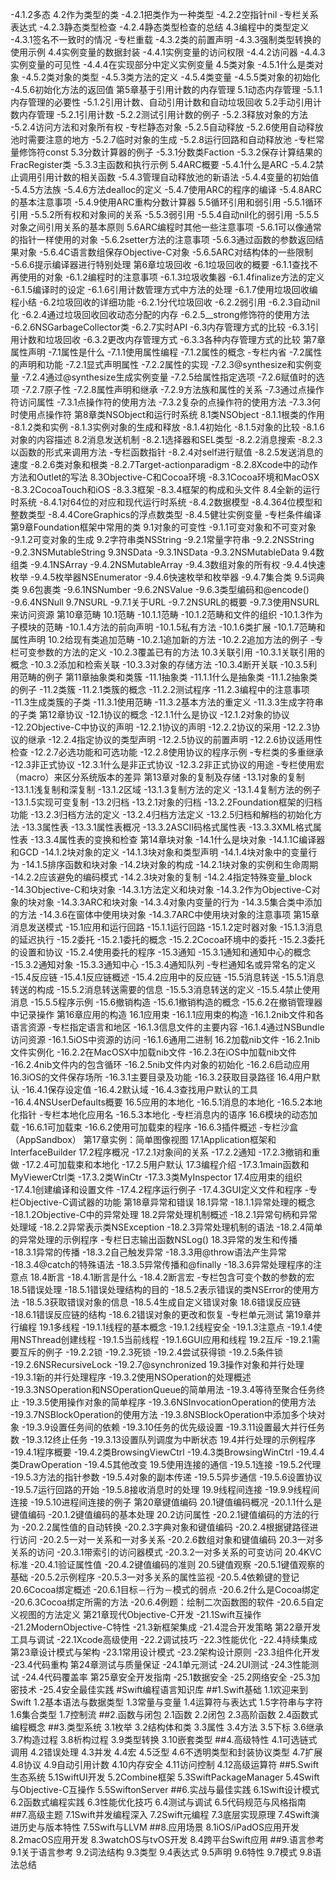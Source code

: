 -4.1.2多态
4.2作为类型的类
-4.2.1把类作为一种类型
-4.2.2空指针nil
-专栏关系表达式
-4.2.3静态类型检查
-4.2.4静态类型检查的总结
4.3编程中的类型定义
-4.3.1签名不一致时的情况
-专栏重载
-4.3.2类的前置声明
-4.3.3强制类型转换的使用示例
4.4实例变量的数据封装
-4.4.1实例变量的访问权限
-4.4.2访问器
-4.4.3实例变量的可见性
-4.4.4在实现部分中定义实例变量
4.5类对象
-4.5.1什么是类对象
-4.5.2类对象的类型
-4.5.3类方法的定义
-4.5.4类变量
-4.5.5类对象的初始化
-4.5.6初始化方法的返回值
第5章基于引用计数的内存管理
5.1动态内存管理
-5.1.1内存管理的必要性
-5.1.2引用计数、自动引用计数和自动垃圾回收
5.2手动引用计数内存管理
-5.2.1引用计数
-5.2.2测试引用计数的例子
-5.2.3释放对象的方法
-5.2.4访问方法和对象所有权
-专栏静态对象
-5.2.5自动释放
-5.2.6使用自动释放池时需要注意的地方
-5.2.7临时对象的生成
-5.2.8运行回路和自动释放池
-专栏常量修饰符const
5.3分数计算器的例子
-5.3.1分数类Faction
-5.3.2保存计算结果的FracRegister类
-5.3.3主函数和执行示例
5.4ARC概要
-5.4.1什么是ARC
-5.4.2禁止调用引用计数的相关函数
-5.4.3管理自动释放池的新语法
-5.4.4变量的初始值
-5.4.5方法族
-5.4.6方法dealloc的定义
-5.4.7使用ARC的程序的编译
-5.4.8ARC的基本注意事项
-5.4.9使用ARC重构分数计算器
5.5循环引用和弱引用
-5.5.1循环引用
-5.5.2所有权和对象间的关系
-5.5.3弱引用
-5.5.4自动nil化的弱引用
-5.5.5对象之间引用关系的基本原则
5.6ARC编程时其他一些注意事项
-5.6.1可以像通常的指针一样使用的对象
-5.6.2setter方法的注意事项
-5.6.3通过函数的参数返回结果对象
-5.6.4C语言数组保存Objective-C对象
-5.6.5ARC对结构体的一些限制
-5.6.6提示编译器进行特别处理
第6章垃圾回收
-6.1垃圾回收的概要
-6.1.1查找不再使用的对象
-6.1.2编程时的注意事项
-6.1.3垃圾收集器
-6.1.4finalize方法的定义
-6.1.5编译时的设定
-6.1.6引用计数管理方式中方法的处理
-6.1.7使用垃圾回收编程小结
-6.2垃圾回收的详细功能
-6.2.1分代垃圾回收
-6.2.2弱引用
-6.2.3自动nil化
-6.2.4通过垃圾回收回收动态分配的内存
-6.2.5__strong修饰符的使用方法
-6.2.6NSGarbageCollector类
-6.2.7实时API
-6.3内存管理方式的比较
-6.3.1引用计数和垃圾回收
-6.3.2更改内存管理方式
-6.3.3各种内存管理方式的比较
第7章属性声明
-7.1属性是什么
-7.1.1使用属性编程
-7.1.2属性的概念
-专栏内省
-7.2属性的声明和功能
-7.2.1显式声明属性
-7.2.2属性的实现
-7.2.3@synthesize和实例变量
-7.2.4通过@synthesize生成实例变量
-7.2.5给属性指定选项
-7.2.6赋值时的选项
-7.2.7原子性
-7.2.8属性声明和继承
-7.2.9方法族和属性的关系
-7.3通过点操作符访问属性
-7.3.1点操作符的使用方法
-7.3.2复杂的点操作符的使用方法
-7.3.3何时使用点操作符
第8章类NSObject和运行时系统
8.1类NSObject
-8.1.1根类的作用
-8.1.2类和实例
-8.1.3实例对象的生成和释放
-8.1.4初始化
-8.1.5对象的比较
-8.1.6对象的内容描述
8.2消息发送机制
-8.2.1选择器和SEL类型
-8.2.2消息搜索
-8.2.3以函数的形式来调用方法
-专栏函数指针
-8.2.4对self进行赋值
-8.2.5发送消息的速度
-8.2.6类对象和根类
-8.2.7Target-actionparadigm
-8.2.8Xcode中的动作方法和Outlet的写法
8.3Objective-C和Cocoa环境
-8.3.1Cocoa环境和MacOSX
-8.3.2CocoaTouch和iOS
-8.3.3框架
-8.3.4框架的构成和头文件
8.4全新的运行时系统
-8.4.1对64位的对应和现代运行时系统
-8.4.2数据模型
-8.4.364位模型和整数类型
-8.4.4CoreGraphics的浮点数类型
-8.4.5健壮实例变量
-专栏条件编译
第9章Foundation框架中常用的类
9.1对象的可变性
-9.1.1可变对象和不可变对象
-9.1.2可变对象的生成
9.2字符串类NSString
-9.2.1常量字符串
-9.2.2NSString
-9.2.3NSMutableString
9.3NSData
-9.3.1NSData
-9.3.2NSMutableData
9.4数组类
-9.4.1NSArray
-9.4.2NSMutableArray
-9.4.3数组对象的所有权
-9.4.4快速枚举
-9.4.5枚举器NSEnumerator
-9.4.6快速枚举和枚举器
-9.4.7集合类
9.5词典类
9.6包裹类
-9.6.1NSNumber
-9.6.2NSValue
-9.6.3类型编码和@encode()
-9.6.4NSNull
9.7NSURL
-9.7.1关于URL
-9.7.2NSURL的概要
-9.7.3使用NSURL来访问资源
第10章范畴
10.1范畴
-10.1.1范畴
-10.1.2范畴和文件的组织
-10.1.3作为子模块的范畴
-10.1.4方法的前向声明
-10.1.5私有方法
-10.1.6类扩展
-10.1.7范畴和属性声明
10.2给现有类追加范畴
-10.2.1追加新的方法
-10.2.2追加方法的例子
-专栏可变参数的方法的定义
-10.2.3覆盖已有的方法
10.3关联引用
-10.3.1关联引用的概念
-10.3.2添加和检索关联
-10.3.3对象的存储方法
-10.3.4断开关联
-10.3.5利用范畴的例子
第11章抽象类和类簇
-11.1抽象类
-11.1.1什么是抽象类
-11.1.2抽象类的例子
-11.2类簇
-11.2.1类簇的概念
-11.2.2测试程序
-11.2.3编程中的注意事项
-11.3生成类簇的子类
-11.3.1使用范畴
-11.3.2基本方法的重定义
-11.3.3生成字符串的子类
第12章协议
-12.1协议的概念
-12.1.1什么是协议
-12.1.2对象的协议
-12.2Objective-C中协议的声明
-12.2.1协议的声明
-12.2.2协议的采用
-12.2.3协议的继承
-12.2.4指定协议的类型声明
-12.2.5协议的前置声明
-12.2.6协议适用性检查
-12.2.7必选功能和可选功能
-12.2.8使用协议的程序示例
-专栏类的多重继承
-12.3非正式协议
-12.3.1什么是非正式协议
-12.3.2非正式协议的用途
-专栏使用宏（macro）来区分系统版本的差异
第13章对象的复制及存储
-13.1对象的复制
-13.1.1浅复制和深复制
-13.1.2区域
-13.1.3复制方法的定义
-13.1.4复制方法的例子
-13.1.5实现可变复制
-13.2归档
-13.2.1对象的归档
-13.2.2Foundation框架的归档功能
-13.2.3归档方法的定义
-13.2.4归档方法定义
-13.2.5归档和解档的初始化方法
-13.3属性表
-13.3.1属性表概况
-13.3.2ASCII码格式属性表
-13.3.3XML格式属性表
-13.3.4属性表的变换和检查
第14章块对象
-14.1什么是块对象
-14.1.1C编译器和GCD
-14.1.2块对象的定义
-14.1.3块对象和类型声明
-14.1.4块对象中的变量行为
-14.1.5排序函数和块对象
-14.2块对象的构成
-14.2.1块对象的实例和生命周期
-14.2.2应该避免的编码模式
-14.2.3块对象的复制
-14.2.4指定特殊变量_block
-14.3Objective-C和块对象
-14.3.1方法定义和块对象
-14.3.2作为Objective-C对象的块对象
-14.3.3ARC和块对象
-14.3.4对象内变量的行为
-14.3.5集合类中添加的方法
-14.3.6在窗体中使用块对象
-14.3.7ARC中使用块对象的注意事项
第15章消息发送模式
-15.1应用和运行回路
-15.1.1运行回路
-15.1.2定时器对象
-15.1.3消息的延迟执行
-15.2委托
-15.2.1委托的概念
-15.2.2Cocoa环境中的委托
-15.2.3委托的设置和协议
-15.2.4使用委托的程序
-15.3通知
-15.3.1通知和通知中心的概念
-15.3.2通知对象
-15.3.3通知中心
-15.3.4通知队列
-专栏通知名或异常名的定义
-15.4反应链
-15.4.1反应链概述
-15.4.2应用中的反应链
-15.5消息转送
-15.5.1消息转送的构成
-15.5.2消息转送需要的信息
-15.5.3消息转送的定义
-15.5.4禁止使用消息
-15.5.5程序示例
-15.6撤销构造
-15.6.1撤销构造的概念
-15.6.2在撤销管理器中记录操作
第16章应用的构造
16.1应用束
-16.1.1应用束的构造
-16.1.2nib文件和各语言资源
-专栏指定语言和地区
-16.1.3信息文件的主要内容
-16.1.4通过NSBundle访问资源
-16.1.5iOS中资源的访问
-16.1.6通用二进制
16.2加载nib文件
-16.2.1nib文件实例化
-16.2.2在MacOSX中加载nib文件
-16.2.3在iOS中加载nib文件
-16.2.4nib文件内的包含循环
-16.2.5nib文件内对象的初始化
-16.2.6启动应用
16.3iOS的文件保存场所
-16.3.1主要目录及功能
-16.3.2获取目录路径
16.4用户默认
-16.4.1保存设定值
-16.4.2默认域
-16.4.3查找用户默认的工具
-16.4.4NSUserDefaults概要
16.5应用的本地化
-16.5.1消息的本地化
-16.5.2本地化指针
-专栏本地化应用名
-16.5.3本地化
-专栏消息内的语序
16.6模块的动态加载
-16.6.1可加载束
-16.6.2使用可加载束的程序
-16.6.3插件概述
-专栏沙盒（AppSandbox）
第17章实例：简单图像视图
17.1Application框架和InterfaceBuilder
17.2程序概况
-17.2.1对象间的关系
-17.2.2通知
-17.2.3撤销和重做
-17.2.4可加载束和本地化
-17.2.5用户默认
17.3编程介绍
-17.3.1main函数和MyViewerCtrl类
-17.3.2类WinCtr
-17.3.3类MyInspector
17.4应用束的组织
-17.4.1创建编译和设置文件
-17.4.2程序运行例子
-17.4.3GUI定义文件和程序
-专栏Objective-C调试器的功能
第18章异常和错误
18.1异常
-18.1.1异常处理的概念
-18.1.2Objective-C中的异常处理
18.2异常处理机制概述
-18.2.1异常句柄和异常处理域
-18.2.2异常表示类NSException
-18.2.3异常处理机制的语法
-18.2.4简单的异常处理的示例程序
-专栏日志输出函数NSLog()
18.3异常的发生和传播
-18.3.1异常的传播
-18.3.2自己触发异常
-18.3.3用@throw语法产生异常
-18.3.4@catch的特殊语法
-18.3.5异常传播和@finally
-18.3.6异常处理程序的注意点
18.4断言
-18.4.1断言是什么
-18.4.2断言宏
-专栏包含可变个数的参数的宏
18.5错误处理
-18.5.1错误处理结构的目的
-18.5.2表示错误的类NSError的使用方法
-18.5.3获取错误对象的信息
-18.5.4生成自定义错误对象
18.6错误反应链
-18.6.1错误反应链的结构
-18.6.2错误对象的更改和恢复
-专栏单元测试
第19章并行编程
19.1多线程
-19.1.1线程的基本概念
-19.1.2线程安全
-19.1.3注意点
-19.1.4使用NSThread创建线程
-19.1.5当前线程
-19.1.6GUI应用和线程
19.2互斥
-19.2.1需要互斥的例子
-19.2.2锁
-19.2.3死锁
-19.2.4尝试获得锁
-19.2.5条件锁
-19.2.6NSRecursiveLock
-19.2.7@synchronized
19.3操作对象和并行处理
-19.3.1新的并行处理程序
-19.3.2使用NSOperation的处理概述
-19.3.3NSOperation和NSOperationQueue的简单用法
-19.3.4等待至聚合任务终止
-19.3.5使用操作对象的简单程序
-19.3.6NSInvocationOperation的使用方法
-19.3.7NSBlockOperation的使用方法
-19.3.8NSBlockOperation中添加多个块对象
-19.3.9设置任务间的依赖
-19.3.10任务的优先级设置
-19.3.11设置最大并行任务数
-19.3.12终止任务
-19.3.13设置队列调度为中断状态
19.4并行处理的示例程序
-19.4.1程序概要
-19.4.2类BrowsingViewCtrl
-19.4.3类BrowsingWinCtrl
-19.4.4类DrawOperation
-19.4.5其他改变
19.5使用连接的通信
-19.5.1连接
-19.5.2代理
-19.5.3方法的指针参数
-19.5.4对象的副本传递
-19.5.5异步通信
-19.5.6设置协议
-19.5.7运行回路的开始
-19.5.8接收消息时的处理
19.9线程间连接
-19.9.9线程间连接
-19.5.10进程间连接的例子
第20章键值编码
20.1键值编码概况
-20.1.1什么是键值编码
-20.1.2键值编码的基本处理
20.2访问属性
-20.2.1键值编码的方法的行为
-20.2.2属性值的自动转换
-20.2.3字典对象和键值编码
-20.2.4根据键路径进行访问
-20.2.5一对一关系和一对多关系
-20.2.6数组对象和键值编码
20.3一对多关系的访问
-20.3.1带索引的访问器模式
-20.3.2一对多关系的可变访问
20.4KVC标准
-20.4.1验证属性值
-20.4.2键值编码的准则
20.5键值观察
-20.5.1键值观察的基础
-20.5.2示例程序
-20.5.3一对多关系的属性监视
-20.5.4依赖键的登记
20.6Cocoa绑定概述
-20.6.1目标－行为－模式的弱点
-20.6.2什么是Cocoa绑定
-20.6.3Cocoa绑定所需的方法
-20.6.4例题：绘制二次函数图的软件
-20.6.5自定义视图的方法定义
第21章现代Objective-C开发
-21.1Swift互操作
-21.2ModernObjective-C特性
-21.3新框架集成
-21.4混合开发策略
第22章开发工具与调试
-22.1Xcode高级使用
-22.2调试技巧
-22.3性能优化
-22.4持续集成
第23章设计模式与架构
-23.1常用设计模式
-23.2架构设计原则
-23.3组件化开发
-23.4代码重构
第24章测试与质量保证
-24.1单元测试
-24.2UI测试
-24.3性能测试
-24.4代码覆盖率
第25章安全开发指南
-25.1数据安全
-25.2网络安全
-25.3加密技术
-25.4安全最佳实践
#Swift编程语言知识库
##1.Swift基础
1.1欢迎来到Swift
1.2基本语法与数据类型
1.3常量与变量
1.4运算符与表达式
1.5字符串与字符
1.6集合类型
1.7控制流
##2.函数与闭包
2.1函数
2.2闭包
2.3高阶函数
2.4函数式编程概念
##3.类型系统
3.1枚举
3.2结构体和类
3.3属性
3.4方法
3.5下标
3.6继承
3.7构造过程
3.8析构过程
3.9类型转换
3.10嵌套类型
##4.高级特性
4.1可选链式调用
4.2错误处理
4.3并发
4.4宏
4.5泛型
4.6不透明类型和封装协议类型
4.7扩展
4.8协议
4.9自动引用计数
4.10内存安全
4.11访问控制
4.12高级运算符
##5.Swift生态系统
5.1SwiftUI开发
5.2Combine框架
5.3SwiftPackageManager
5.4Swift与Objective-C互操作
5.5SwiftonServer
##6.实战与最佳实践
6.1Swift设计模式
6.2函数式编程实践
6.3性能优化技巧
6.4测试与调试
6.5代码规范与风格指南
##7.高级主题
7.1Swift并发编程深入
7.2Swift元编程
7.3底层实现原理
7.4Swift演进历史与版本特性
7.5Swift与LLVM
##8.应用场景
8.1iOS/iPadOS应用开发
8.2macOS应用开发
8.3watchOS与tvOS开发
8.4跨平台Swift应用
##9.语言参考
9.1关于语言参考
9.2词法结构
9.3类型
9.4表达式
9.5声明
9.6特性
9.7模式
9.8语法总结